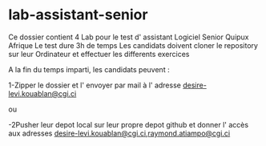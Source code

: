 # lab-assistant-senior
Ce dossier contient 4 Lab pour le test d' assistant Logiciel Senior Quipux Afrique
Le test dure 3h de temps
Les candidats doivent cloner le repository sur leur Ordinateur et effectuer les differents exercices

A la fin du temps imparti, les candidats  peuvent :

1-Zipper le dossier et l' envoyer par mail à l' adresse desire-levi.kouablan@cgi.ci

ou

-2Pusher leur depot local sur leur propre depot github et donner l' accès aux adresses  desire-levi.kouablan@cgi.ci,raymond.atiampo@cgi.ci 
